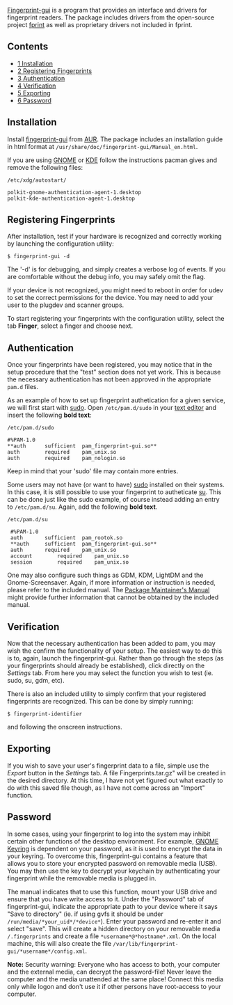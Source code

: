 [Fingerprint-gui](http://www.ullrich-online.cc/fingerprint/) is a program that provides an interface and drivers for fingerprint readers. The package includes drivers from the open-source project [fprint](/index.php/Fprint "Fprint") as well as proprietary drivers not included in fprint.

## Contents

*   [1 Installation](#Installation)
*   [2 Registering Fingerprints](#Registering_Fingerprints)
*   [3 Authentication](#Authentication)
*   [4 Verification](#Verification)
*   [5 Exporting](#Exporting)
*   [6 Password](#Password)

## Installation

Install [fingerprint-gui](https://aur.archlinux.org/packages/fingerprint-gui/) from [AUR](/index.php/AUR "AUR"). The package includes an installation guide in html format at `/usr/share/doc/fingerprint-gui/Manual_en.html`.

If you are using [GNOME](/index.php/GNOME "GNOME") or [KDE](/index.php/KDE "KDE") follow the instructions pacman gives and remove the following files:

 `/etc/xdg/autostart/` 
```
polkit-gnome-authentication-agent-1.desktop
polkit-kde-authentication-agent-1.desktop

```

## Registering Fingerprints

After installation, test if your hardware is recognized and correctly working by launching the configuration utility:

```
$ fingerprint-gui -d

```

The '-d' is for debugging, and simply creates a verbose log of events. If you are comfortable without the debug info, you may safely omit the flag.

If your device is not recognized, you might need to reboot in order for udev to set the correct permissions for the device. You may need to add your user to the plugdev and scanner groups.

To start registering your fingerprints with the configuration utility, select the tab **Finger**, select a finger and choose next.

## Authentication

Once your fingerprints have been registered, you may notice that in the setup procedure that the "test" section does not yet work. This is because the necessary authentication has not been approved in the appropriate `pam.d` files.

As an example of how to set up fingerprint authetication for a given service, we will first start with [sudo](/index.php/Sudo "Sudo"). Open `/etc/pam.d/sudo` in your [text editor](/index.php/Common_Applications#Text_Editor "Common Applications") and insert the following **bold text**:

 `/etc/pam.d/sudo` 
```
#%PAM-1.0
**auth		sufficient	pam_fingerprint-gui.so**
auth		required	pam_unix.so
auth		required	pam_nologin.so
```

Keep in mind that your 'sudo' file may contain more entries.

Some users may not have (or want to have) [sudo](/index.php/Sudo "Sudo") installed on their systems. In this case, it is still possible to use your fingerprint to autheticate [su](/index.php/Su "Su"). This can be done just like the sudo example, of course instead adding an entry to `/etc/pam.d/su`. Again, add the following **bold text**.

 `/etc/pam.d/su` 
```
 #%PAM-1.0
 auth		sufficient	pam_rootok.so
 **auth		sufficient	pam_fingerprint-gui.so**
 auth		required	pam_unix.so
 account		required	pam_unix.so
 session		required	pam_unix.so
```

One may also configure such things as GDM, KDM, LightDM and the Gnome-Screensaver. Again, if more information or instruction is needed, please refer to the included manual. The [Package Maintainer's Manual](http://www.ullrich-online.cc/fingerprint/doc/Step-by-step-manual.html) might provide further information that cannot be obtained by the included manual.

## Verification

Now that the necessary authentication has been added to pam, you may wish the confirm the functionality of your setup. The easiest way to do this is to, again, launch the fingerprint-gui. Rather than go through the steps (as your fingerprints should already be established), click directly on the *Settings* tab. From here you may select the function you wish to test (ie. sudo, su, gdm, etc).

There is also an included utility to simply confirm that your registered fingerprints are recognized. This can be done by simply running:

```
$ fingerprint-identifier

```

and following the onscreen instructions.

## Exporting

If you wish to save your user's fingerprint data to a file, simple use the *Export* button in the *Settings* tab. A file Fingerprints.tar.gz" will be created in the desired directory. At this time, I have not yet figured out what exactly to do with this saved file though, as I have not come across an "Import" function.

## Password

In some cases, using your fingerprint to log into the system may inhibit certain other functions of the desktop environment. For example, [GNOME Keyring](/index.php/GNOME_Keyring "GNOME Keyring") is dependent on your password, as it is used to encrypt the data in your keyring. To overcome this, fingerprint-gui contains a feature that allows you to store your encrypted password on removable media (USB). You may then use the key to decrypt your keychain by authenticating your fingerprint while the removable media is plugged in.

The manual indicates that to use this function, mount your USB drive and ensure that you have write access to it. Under the "Password" tab of fingerprint-gui, indicate the appropriate path to your device where it says "Save to directory" (ie. if using gvfs it should be under `/run/media/*your_uid*/*device*`). Enter your password and re-enter it and select "save". This will create a hidden directory on your removable media `/.fingerprints` and create a file `*username*@*hostname*.xml`. On the local machine, this will also create the file `/var/lib/fingerprint-gui/*username*/config.xml`.

**Note:** Security warning: Everyone who has access to both, your computer and the external media, can decrypt the password-file! Never leave the computer and the media unattended at the same place! Connect this media only while logon and don't use it if other persons have root-access to your computer.